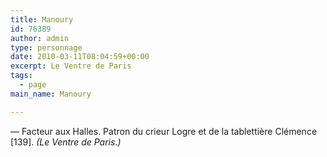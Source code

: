 ```yaml
---
title: Manoury
id: 76389
author: admin
type: personnage
date: 2010-03-11T08:04:59+00:00
excerpt: Le Ventre de Paris
tags:
  - page
main_name: Manoury

---
```

— Facteur aux Halles. Patron du crieur Logre et de la tablettière Clémence [139]. _(Le Ventre de Paris.)_